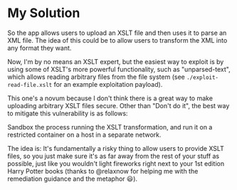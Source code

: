 # My Solution

So the app allows users to upload an XSLT file and then uses it to parse an XML file. The idea of this could be to allow users to transform the XML into any format they want.

Now, I'm by no means an XSLT expert, but the easiest way to exploit is by using some of XSLT's more powerful functionality, such as "unparsed-text", which allows reading arbitrary files from the file system (see `./exploit-read-file.xslt` for an example exploitation payload).

This one's a novum because I don't think there is a great way to make uploading arbitrary XSLT files secure. Other than "Don't do it", the best way to mitigate this vulnerability is as follows:

Sandbox the process running the XSLT transformation, and run it on a restricted container on a host in a separate network. 

The idea is: It's fundamentally a risky thing to allow users to provide XSLT files, so you just make sure it's as far away from the rest of your stuff as possible, just like you wouldn't light fireworks right next to your 1st edition Harry Potter books (thanks to @relaxnow for helping me with the remediation guidance and the metaphor 😃).